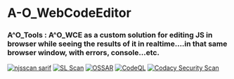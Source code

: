 # A-O_WebCodeEditor
### A^O_Tools : A^O_WCE as a custom solution for editing JS in browser while seeing the results of it in realtime....in that same browser window, with errors, console...etc.
 [![njsscan sarif](https://github.com/MyUserNameIsMyUserName/A-O_WebCodeEditor/actions/workflows/njsscan-analysis.yml/badge.svg)](https://github.com/MyUserNameIsMyUserName/A-O_WebCodeEditor/actions/workflows/njsscan-analysis.yml) [![SL Scan](https://github.com/MyUserNameIsMyUserName/A-O_WebCodeEditor/actions/workflows/shiftleft-analysis.yml/badge.svg)](https://github.com/MyUserNameIsMyUserName/A-O_WebCodeEditor/actions/workflows/shiftleft-analysis.yml) [![OSSAR](https://github.com/MyUserNameIsMyUserName/A-O_WebCodeEditor/actions/workflows/ossar-analysis.yml/badge.svg)](https://github.com/MyUserNameIsMyUserName/A-O_WebCodeEditor/actions/workflows/ossar-analysis.yml) [![CodeQL](https://github.com/MyUserNameIsMyUserName/A-O_WebCodeEditor/actions/workflows/codeql-analysis.yml/badge.svg)](https://github.com/MyUserNameIsMyUserName/A-O_WebCodeEditor/actions/workflows/codeql-analysis.yml) [![Codacy Security Scan](https://github.com/MyUserNameIsMyUserName/A-O_WebCodeEditor/actions/workflows/codacy-analysis.yml/badge.svg)](https://github.com/MyUserNameIsMyUserName/A-O_WebCodeEditor/actions/workflows/codacy-analysis.yml)     
